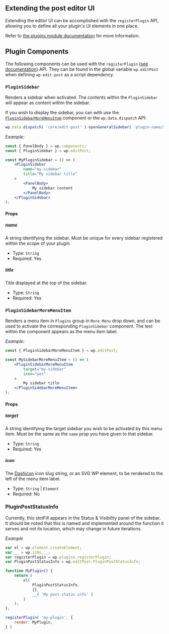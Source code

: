 ## Extending the post editor UI

Extending the editor UI can be accomplished with the `registerPlugin` API, allowing you to define all your plugin's UI elements in one place.

Refer to [the plugins module documentation](../plugins/) for more information.

## Plugin Components

The following components can be used with the `registerPlugin` ([see documentation](../plugins)) API.
They can be found in the global variable `wp.editPost` when defining `wp-edit-post` as a script dependency.

### `PluginSidebar`

Renders a sidebar when activated. The contents within the `PluginSidebar` will appear as content within the sidebar.

If you wish to display the sidebar, you can with use the [`PluginSidebarMoreMenuItem`](#pluginsidebarmoremenuitem) component or the `wp.data.dispatch` API:
```js
wp.data.dispatch( 'core/edit-post' ).openGeneralSidebar( 'plugin-name/sidebar-name' );
```

_Example:_

```jsx
const { PanelBody } = wp.components;
const { PluginSidebar } = wp.editPost;

const MyPluginSidebar = () => (
	<PluginSidebar
		name="my-sidebar"
		title="My sidebar title"
	>
		<PanelBody>
			My sidebar content
		</PanelBody>
	</PluginSidebar>
);
```

#### Props

##### name

A string identifying the sidebar. Must be unique for every sidebar registered within the scope of your plugin.

- Type: `String`
- Required: Yes

##### title

Title displayed at the top of the sidebar.

- Type: `String`
- Required: Yes


### `PluginSidebarMoreMenuItem`

Renders a menu item in `Plugins` group in `More Menu` drop down, and can be used to activate the corresponding `PluginSidebar` component.
The text within the component appears as the menu item label.

_Example:_

```jsx
const { PluginSidebarMoreMenuItem } = wp.editPost;

const MySidebarMoreMenuItem = () => (
	<PluginSidebarMoreMenuItem
		target="my-sidebar"
		icon="yes"
	>
		My sidebar title
	</PluginSidebarMoreMenuItem>
);
```

#### Props

##### target

A string identifying the target sidebar you wish to be activated by this menu item. Must be the same as the `name` prop you have given to that sidebar.

- Type: `String`
- Required: Yes

##### icon

The [Dashicon](https://developer.wordpress.org/resource/dashicons/) icon slug string, or an SVG WP element, to be rendered to the left of the menu item label.

- Type: `String` | `Element`
- Required: No


### PluginPostStatusInfo

Currently, this slotFill appears in the Status & Visibility panel of the sidebar.
It should be noted that this is named and implemented around the function it serves and not its location, which may change in future iterations.

_Example_
```jsx
var el = wp.element.createElement;
var __ = wp.i18n.__;
var registerPlugin = wp.plugins.registerPlugin;
var PluginPostStatusInfo = wp.editPost.PluginPostStatusInfo;

function MyPlugin() {
	return (
		el(
			PluginPostStatusInfo,
			{},
			__( 'My post status info' )
		)
	);
};

registerPlugin( 'my-plugin', {
	render: MyPlugin,
} )
```


